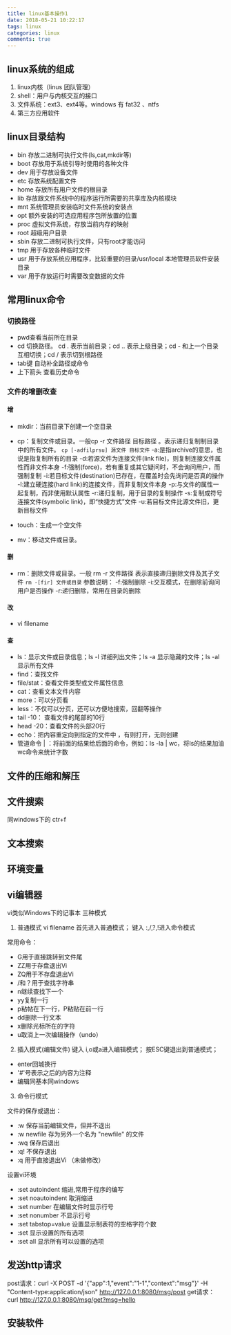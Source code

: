 ```yaml
---
title: linux基本操作1
date: 2018-05-21 10:22:17
tags: linux
categories: linux
comments: true
---
```


## linux系统的组成
1. linux内核（linus 团队管理）
2. shell：用户与内核交互的接口
3. 文件系统：ext3、ext4等。windows 有 fat32 、ntfs
4. 第三方应用软件

<!-- more -->

## linux目录结构
- bin 存放二进制可执行文件(ls,cat,mkdir等)
- boot 存放用于系统引导时使用的各种文件
- dev 用于存放设备文件
- etc 存放系统配置文件
- home 存放所有用户文件的根目录
- lib 存放跟文件系统中的程序运行所需要的共享库及内核模块
- mnt 系统管理员安装临时文件系统的安装点
- opt 额外安装的可选应用程序包所放置的位置
- proc 虚拟文件系统，存放当前内存的映射
- root 超级用户目录
- sbin 存放二进制可执行文件，只有root才能访问
- tmp 用于存放各种临时文件
- usr 用于存放系统应用程序，比较重要的目录/usr/local 本地管理员软件安装目录
- var 用于存放运行时需要改变数据的文件

## 常用linux命令

### 切换路径
- pwd查看当前所在目录
- cd 切换路径。 cd . 表示当前目录；cd .. 表示上级目录；cd - 和上一个目录互相切换；cd / 表示切到根路径
- tab键 自动补全路径或命令
- 上下箭头   查看历史命令

### 文件的增删改查
#### 增
- mkdir：当前目录下创建一个空目录
- cp：复制文件或目录。一般cp -r 文件路径 目标路径 。表示递归复制制目录中的所有文件。
`
cp [-adfilprsu] 源文件 目标文件
`
-a:是指archive的意思，也说是指复制所有的目录
-d:若源文件为连接文件(link file)，则复制连接文件属性而非文件本身
-f:强制(force)，若有重复或其它疑问时，不会询问用户，而强制复制
-i:若目标文件(destination)已存在，在覆盖时会先询问是否真的操作
-l:建立硬连接(hard link)的连接文件，而非复制文件本身
-p:与文件的属性一起复制，而非使用默认属性
-r:递归复制，用于目录的复制操作
-s:复制成符号连接文件(symbolic link)，即“快捷方式”文件
-u:若目标文件比源文件旧，更新目标文件 

- touch：生成一个空文件
- mv：移动文件或目录。

#### 删
- rm：删除文件或目录。一般 rm -r 文件路径  表示直接递归删除文件及其子文件
`
rm -[fir] 文件或目录
`
参数说明：
-f:强制删除
-i:交互模式，在删除前询问用户是否操作
-r:递归删除，常用在目录的删除

#### 改
- vi filename

#### 查
- ls：显示文件或目录信息；ls -l  详细列出文件；ls -a 显示隐藏的文件；ls -al 显示所有文件
- find：查找文件
- file/stat：查看文件类型或文件属性信息
- cat：查看文本文件内容
- more：可以分页看
- less：不仅可以分页，还可以方便地搜索，回翻等操作
- tail -10： 查看文件的尾部的10行
- head -20：查看文件的头部20行
- echo：把内容重定向到指定的文件中 ，有则打开，无则创建
- 管道命令 | ：将前面的结果给后面的命令，例如：ls -la | wc，将ls的结果加油wc命令来统计字数

## 文件的压缩和解压

## 文件搜索 
同windows下的 ctr+f

## 文本搜索

## 环境变量

##  vi编辑器
vi类似Windows下的记事本
三种模式
1. 普通模式
vi filename 首先进入普通模式；
键入 :,/,?,!进入命令模式

常用命令：
- G用于直接跳转到文件尾
- ZZ用于存盘退出Vi
- ZQ用于不存盘退出Vi
- /和？用于查找字符串
- n继续查找下一个
- yy复制一行
- p粘帖在下一行，P粘贴在前一行
- dd删除一行文本
- x删除光标所在的字符
- u取消上一次编辑操作（undo）


2. 插入模式(编辑文件)
键入 i,o或a进入编辑模式；
按ESC键退出到普通模式；

- enter回城换行
- '#'号表示之后的内容为注释
- 编辑同基本同windows

3. 命令行模式

文件的保存或退出：
- :w 保存当前编辑文件，但并不退出
- :w newfile 存为另外一个名为 "newfile" 的文件
- :wq 保存后退出
- :q! 不保存退出
- :q 用于直接退出Vi （未做修改）

设置vi环境
- :set autoindent 缩进,常用于程序的编写
- :set noautoindent 取消缩进
- :set number 在编辑文件时显示行号
- :set nonumber 不显示行号
- :set tabstop=value 设置显示制表符的空格字符个数
- :set 显示设置的所有选项
- :set all 显示所有可以设置的选项

## 发送http请求
post请求：curl -X POST -d '{"app":1,"event":"1-1","context":"msg"}' -H "Content-type:application/json" http://127.0.0.1:8080/msg/post
get请求：curl http://127.0.0.1:8080/msg/get?msg=hello

## 安装软件

